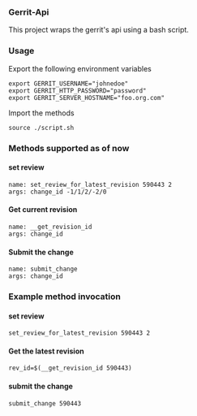 ### Gerrit-Api
This project wraps the gerrit's api using a bash script.

### Usage
Export the following environment variables
```
export GERRIT_USERNAME="johnedoe"
export GERRIT_HTTP_PASSWORD="password"
export GERRIT_SERVER_HOSTNAME="foo.org.com"
```

Import the methods
```
source ./script.sh
```

### Methods supported as of now

#### set review
```
name: set_review_for_latest_revision 590443 2
args: change_id -1/1/2/-2/0
```
#### Get current revision
```
name: __get_revision_id
args: change_id
```

#### Submit the change
```
name: submit_change
args: change_id
```

### Example method invocation

#### set review
```
set_review_for_latest_revision 590443 2
```

#### Get the latest revision
```
rev_id=$(__get_revision_id 590443)
```

#### submit the change
```
submit_change 590443
```
